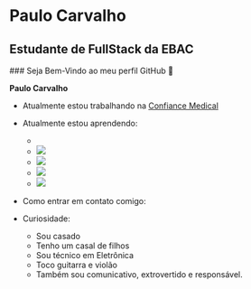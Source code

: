 # Paulo Carvalho

## Estudante de FullStack da EBAC

<p>
    ### Seja Bem-Vindo ao meu perfil GitHub 👋


**Paulo Carvalho**


* Atualmente estou trabalhando na <a href="Confiancemedical.com.br">Confiance Medical</a>

* Atualmente estou aprendendo:
    * <url src="https://cdn.jsdelivr.net/gh/devicons/devicon/icons//-.svg" />
    * <img src="https://cdn.jsdelivr.net/gh/devicons/devicon/icons//-.svg" />
    * <img src="https://cdn.jsdelivr.net/gh/devicons/devicon/icons//-.svg" />
    * <img src="https://cdn.jsdelivr.net/gh/devicons/devicon/icons//-.svg" />
    * <img src="https://cdn.jsdelivr.net/gh/devicons/devicon/icons//-.svg" />
          
* Como entrar em contato comigo: 
    <a href='https://api.whatsapp.com/send?phone=5521999022950&text=Ol%C3%A1%2C%20tudo%20bem!%20Em%20breve%20responderei%20a%20sua%20mensagem.'></a>


* Curiosidade:
    * Sou casado
    * Tenho um casal de filhos
    * Sou técnico em Eletrônica
    * Toco guitarra e violão
    * Também sou comunicativo, extrovertido e responsável. 
</p>